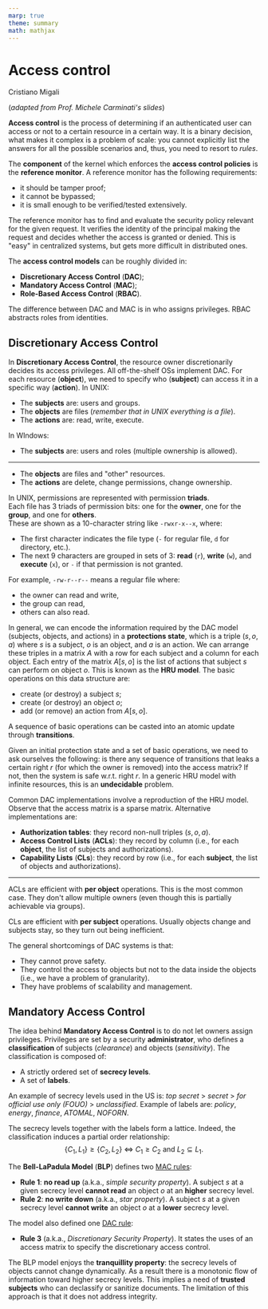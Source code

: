 ```yaml
---
marp: true
theme: summary
math: mathjax
---
```

# Access control

<div class="author">

Cristiano Migali

</div>

<div class="centered-definition-expression">

(_adapted from Prof. Michele Carminati's slides_)

</div>

**Access control** is the process of determining if an authenticated user can access or not to a certain resource in a certain way. It is a binary decision, what makes it complex is a problem of scale: you cannot explicitly list the answers for all the possible scenarios and, thus, you need to resort to _rules_.

The **component** of the kernel which enforces the **access control policies** is the **reference monitor**. A reference monitor has the following requirements:
- it should be tamper proof;
- it cannot be bypassed;
- it is small enough to be verified/tested extensively.

The reference monitor has to find and evaluate the security policy relevant for the given request. It verifies the identity of the principal making the request and decides whether the access is granted or denied. This is "easy" in centralized systems, but gets more difficult in distributed ones.

The **access control models** can be roughly divided in:
- **Discretionary Access Control** (**DAC**);
- **Mandatory Access Control** (**MAC**);
- **Role-Based Access Control** (**RBAC**).

The difference between DAC and MAC is in who assigns privileges. RBAC abstracts roles from identities.

## Discretionary Access Control

In **Discretionary Access Control**, the resource owner discretionarily decides its access privileges. All off-the-shelf OSs implement DAC.
For each resource (**object**), we need to specify who (**subject**) can access it in a specific way (**action**).
In UNIX:
- The **subjects** are: users and groups.
- The **objects** are files (_remember that in UNIX everything is a file_).
- The **actions** are: read, write, execute.

In WIndows:
- The **subjects** are: users and roles (multiple ownership is allowed).

---

- The **objects** are files and "other" resources.
- The **actions** are delete, change permissions, change ownership.

In UNIX, permissions are represented with permission **triads**.  
Each file has 3 triads of permission bits: one for the **owner**, one for the **group**, and one for **others**.  
These are shown as a 10-character string like `-rwxr-x--x`, where:
- The first character indicates the file type (`-` for regular file, `d` for directory, etc.).
- The next 9 characters are grouped in sets of 3: **read** (`r`), **write** (`w`), and **execute** (`x`), or `-` if that permission is not granted.

For example, `-rw-r--r--` means a regular file where:
- the owner can read and write,
- the group can read,
- others can also read.

In general, we can encode the information required by the DAC model (subjects, objects, and actions) in a **protections state**, which is a triple $(s, o, a)$ where $s$ is a subject, $o$ is an object, and $a$ is an action. We can arrange these triples in a matrix $A$ with a row for each subject and a column for each object. Each entry of the matrix $A[s, o]$ is the list of actions that subject $s$ can perform on object $o$.
This is known as the **HRU model**.
The basic operations on this data structure are:
- create (or destroy) a subject $s$;
- create (or destroy) an object $o$;
- add (or remove) an action from $A[s, o]$.

A sequence of basic operations can be casted into an atomic update through **transitions**.

Given an initial protection state and a set of basic operations, we need to ask ourselves the following: is there any sequence of transitions that leaks a certain right $r$ (for which the owner is removed) into the access matrix? If not, then the system is safe w.r.t. right $r$.
In a generic HRU model with infinite resources, this is an **undecidable** problem.

Common DAC implementations involve a reproduction of the HRU model. Observe that the access matrix is a sparse matrix.
Alternative implementations are:
- **Authorization tables**: they record non-null triples $(s, o, a)$.
- **Access Control Lists** (**ACLs**): they record by column (i.e., for each **object**, the list of subjects and authorizations).
- **Capability Lists** (**CLs**): they record by row (i.e., for each **subject**, the list of objects and authorizations).

---

ACLs are efficient with **per object** operations. This is the most common case. They don't allow multiple owners (even though this is partially achievable via groups).

CLs are efficient with **per subject** operations. Usually objects change and subjects stay, so they turn out being inefficient.

The general shortcomings of DAC systems is that:
- They cannot prove safety.
- They control the access to objects but not to the data inside the objects (i.e., we have a problem of granularity).
- They have problems of scalability and management.

## Mandatory Access Control

The idea behind **Mandatory Access Control** is to do not let owners assign privileges.
Privileges are set by a security **administrator**, who defines a **classification** of subjects (_clearance_) and objects (_sensitivity_).
The classification is composed of:
- A strictly ordered set of **secrecy levels**.
- A set of **labels**.

An example of secrecy levels used in the US is: _top secret_ > _secret_ > _for official use only (FOUO)_ > _unclassified_.
Example of labels are: _policy_, _energy_, _finance_, _ATOMAL_, _NOFORN_.

The secrecy levels together with the labels form a lattice. Indeed, the classification induces a partial order relationship:
$$
\{ C_1, L_1\} \geq \{ C_2, L_2 \} \ \iff \ C_1 \geq C_2 \text{ and } L_2 \subseteq L_1.
$$

The **Bell-LaPadula Model** (**BLP**) defines two <u>MAC rules</u>:
- **Rule 1**: **no read up** (a.k.a., _simple security property_). A subject $s$ at a given secrecy level **cannot read** an object $o$ at an **higher** secrecy level.
- **Rule 2**: **no write down** (a.k.a., _star property_). A subject $s$ at a given secrecy level **cannot write** an object $o$ at a **lower** secrecy level.

The model also defined one <u>DAC rule</u>:
- **Rule 3** (a.k.a., _Discretionary Security Property_). It states the uses of an access matrix to specify the discretionary access control.

The BLP model enjoys the **tranquillity property**: the secrecy levels of objects cannot change dynamically. As a result there is a monotonic flow of information toward higher secrecy levels. This implies a need of **trusted subjects** who can declassify or sanitize documents.
The limitation of this approach is that it does not address integrity.
